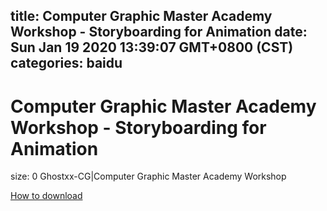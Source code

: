 
title: Computer Graphic Master Academy Workshop - Storyboarding for Animation
date: Sun Jan 19 2020 13:39:07 GMT+0800 (CST)    
categories: baidu
---

# Computer Graphic Master Academy Workshop - Storyboarding for Animation
size: 0
 Ghostxx-CG|Computer Graphic Master Academy Workshop
 

[How to download](https://bpcam.bemobtrk.com/go/2ceec3aa-1ca2-46d6-b9ff-aaa5c184517c?jno=5155)
